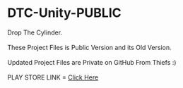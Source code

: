 # DTC-Unity-PUBLIC
Drop The Cylinder. </br>
</br>
These Project Files is Public Version and its Old Version. </br>
</br>
Updated Project Files are Private on GitHub From Thiefs  :) </br>
</br>
PLAY STORE LINK = <a href="https://play.google.com/store/apps/details?id=com.hk7020.DropTheCylinder">Click Here</a>
